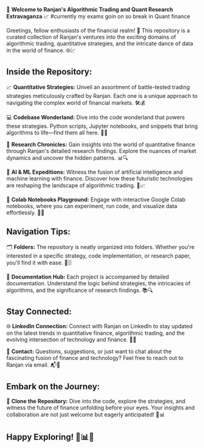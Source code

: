 📁 **Welcome to Ranjan's Algorithmic Trading and Quant Research Extravaganza** 📈
#currently my exams goin on so break in Quant finance 

Greetings, fellow enthusiasts of the financial realm! 👋 This repository is a curated collection of Ranjan's ventures into the exciting domains of algorithmic trading, quantitative strategies, and the intricate dance of data in the world of finance. 🌐💹

## Inside the Repository:

📈 **Quantitative Strategies:** Unveil an assortment of battle-tested trading strategies meticulously crafted by Ranjan. Each one is a unique approach to navigating the complex world of financial markets. 🛠️💰

💻 **Codebase Wonderland:** Dive into the code wonderland that powers these strategies. Python scripts, Jupyter notebooks, and snippets that bring algorithms to life—find them all here. 🚀📄

🔬 **Research Chronicles:** Gain insights into the world of quantitative finance through Ranjan's detailed research findings. Explore the nuances of market dynamics and uncover the hidden patterns. 📊🔍

🤖 **AI & ML Expeditions:** Witness the fusion of artificial intelligence and machine learning with finance. Discover how these futuristic technologies are reshaping the landscape of algorithmic trading. 🤖📈

📓 **Colab Notebooks Playground:** Engage with interactive Google Colab notebooks, where you can experiment, run code, and visualize data effortlessly. 📔🎉

## Navigation Tips:

🗂️ **Folders:** The repository is neatly organized into folders. Whether you're interested in a specific strategy, code implementation, or research paper, you'll find it with ease. 📁🗄️

📑 **Documentation Hub:** Each project is accompanied by detailed documentation. Understand the logic behind strategies, the intricacies of algorithms, and the significance of research findings. 📚🔍

## Stay Connected:

🌐 **LinkedIn Connection:** Connect with Ranjan on LinkedIn to stay updated on the latest trends in quantitative finance, algorithmic trading, and the evolving intersection of technology and finance. 👥🌐

📧 **Contact:** Questions, suggestions, or just want to chat about the fascinating fusion of finance and technology? Feel free to reach out to Ranjan via email. 📬🤝

## Embark on the Journey:

🚀 **Clone the Repository:** Dive into the code, explore the strategies, and witness the future of finance unfolding before your eyes. Your insights and collaboration are not just welcome but eagerly anticipated! 🚀📊

## Happy Exploring! 🚀📊✨
